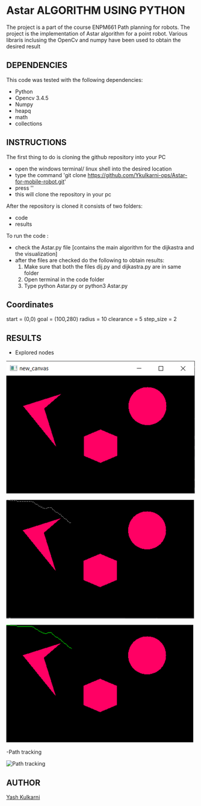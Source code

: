 # Astar ALGORITHM USING PYTHON
The project is a part of the course ENPM661 Path planning for robots. The project is the implementation of Astar algorithm for a point robot.
Various libraris inclusing the OpenCv and numpy have been used to obtain the desired result

## DEPENDENCIES
This code was tested with the following dependencies:
- Python 
- Opencv 3.4.5
- Numpy
- heapq
- math
- collections

## INSTRUCTIONS

The first thing to do is cloning the github repository into your PC

- open the windows terminal/ linux shell into the desired location 
- type the command 'git clone https://github.com/Ykulkarni-ops/Astar-for-mobile-robot.git'
- press '<enter>'
- this will clone the repository in your pc


After the repository is cloned it consists of two folders: 
- code
- results

To run the code :
- check the Astar.py file [contains the main algorithm for the dijkastra and the visualization]
- after the files are checked do the following to obtain results:
	1. Make sure that both the files dij.py and dijkastra.py are in same folder
	2. Open terminal in the code folder
	3. Type python Astar.py or python3 Astar.py


## Coordinates
start = (0,0)
goal = (100,280)
radius = 10
clearance = 5
step_size = 2


## RESULTS

- Explored nodes 

![obstacle space](https://github.com/Ykulkarni-ops/Astar_for_mobile_robot/blob/main/results/Obstacle_Space.PNG)

![Explored nodes](https://github.com/Ykulkarni-ops/Astar_for_mobile_robot/blob/main/results/Explored%20Nodes.PNG)



![Backtrack](https://github.com/Ykulkarni-ops/Astar_for_mobile_robot/blob/main/results/back_tracked%20path.PNG)

-Path tracking

![Path tracking](https://github.com/Ykulkarni-ops/Astar_for_mobile_robot/blob/main/results/video%20gif.gif)

## AUTHOR
[Yash Kulkarni](https://github.com/Ykulkarni-ops)
